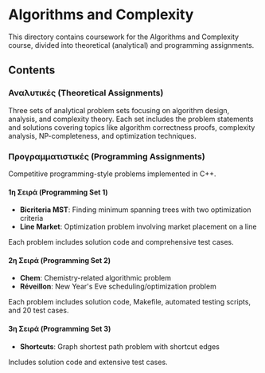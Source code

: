 # Algorithms and Complexity

This directory contains coursework for the Algorithms and Complexity course, divided into theoretical (analytical) and programming assignments.

## Contents

### Αναλυτικές (Theoretical Assignments)
Three sets of analytical problem sets focusing on algorithm design, analysis, and complexity theory. Each set includes the problem statements and solutions covering topics like algorithm correctness proofs, complexity analysis, NP-completeness, and optimization techniques.

### Προγραμματιστικές (Programming Assignments)
Competitive programming-style problems implemented in C++.

#### 1η Σειρά (Programming Set 1)
- **Bicriteria MST**: Finding minimum spanning trees with two optimization criteria
- **Line Market**: Optimization problem involving market placement on a line

Each problem includes solution code and comprehensive test cases.

#### 2η Σειρά (Programming Set 2)
- **Chem**: Chemistry-related algorithmic problem
- **Réveillon**: New Year's Eve scheduling/optimization problem

Each problem includes solution code, Makefile, automated testing scripts, and 20 test cases.

#### 3η Σειρά (Programming Set 3)
- **Shortcuts**: Graph shortest path problem with shortcut edges

Includes solution code and extensive test cases.
